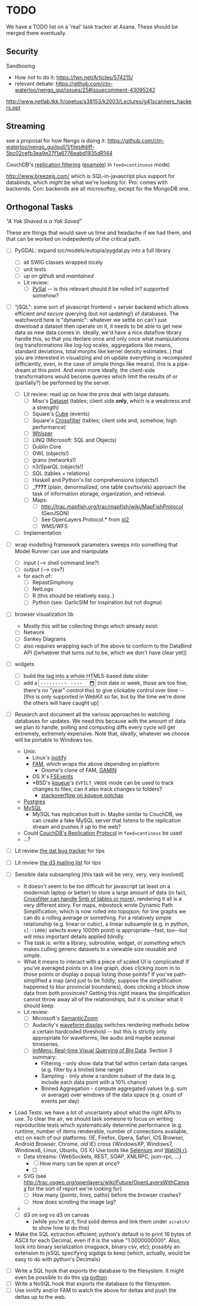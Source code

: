 TODO
====

We have a TODO list on a 'real' task tracker at Asana. These should be merged there eventually.

Security
---------

Sandboxing


* How not to do it: https://lwn.net/Articles/574215/
* relevant debate: https://github.com/ctn-waterloo/nengo_gui/issues/25#issuecomment-43095242

http://www.netlab.tkk.fi/opetus/s38153/k2003/Lectures/g41scanners_hackers.ppt

Streaming
---------

see a proposal for how Nengo is doing it: https://github.com/ctn-waterloo/nengo_gui/pull/1/files#diff-5bc02cefb3ea9e27f1a6776eabd1935dR144

CouchDB's [replication filtering](http://couchdb.readthedocs.org/en/latest/replication/protocol.html#filter-replication) ([example](http://guide.couchdb.org/draft/notifications.html#filters)) in `feed=continuous` mode)

http://www.breezejs.com/ which is SQL-in-javascript plus support for databinds, which *might* be what we're looking for. Pro: comes with backends. Con: backends are all microsoftey, except for the MongoDB one.


Orthogonal Tasks
-----------------

_"A Yak Shaved is a Yak Saved"_

These are things that would save us time and headache if we had them,
and that can be worked on indepedently of the critical path.

- [ ] PyGDAL: expand src/models/eutopia/pygdal.py into a full library
    - [ ] all SWIG classes wrapped nicely
    - [ ] unit tests
    - [ ] up on github and *maintained*
    - Lit review:
        - [ ] [PySal](http://pysal.readthedocs.org) -- is this relevant should it be rolled in? supported somehow?
- [ ] "jSQL": some sort of javascript frontend + server backend which allows efficient *and secure* querying (but not updating!) of databases.
      The watchword here is "dynamic": whatever we settle on can't just download a dataset then operate on it, it needs to be able to get new data as new data comes in.
      Ideally, we'd have a nice dataflow library handle this, so that you declare once
       and only once what manipulations (eg transformations like log-log scales, aggregations like means, standard deviations, total morphs like kernel density estimates..) that you are interested in visualizing and on update everything is recomputed (efficiently, even, in the case of simple things like means). this is a pipe-dream at this point.
      And even more ideally, the client-side transformations would become queries which
          limit the results of or (partially?) be performed by the server.
    - [ ] Lit review: read up on how the pros deal with large datasets.
        - [ ] Miso's [Dataset](http://misoproject.com/dataset/) (tables; client side **only**, which is a weakness and a strength)
        - [ ] Square's [Cube](http://square.github.io/cube/) (events)
        - [ ] Square's [Crossfilter](http://square.github.io/crossfilter/) (tables; client side and, somehow, high performance)
        - [ ] [Whisper](http://graphite.readthedocs.org/en/latest/whisper.html)
        - [ ] LINQ (Microsoft: SQL and Objects)
        - [ ] Dublin Core
        - [ ] OWL (objects!)
        - [ ] grano (networks!)
        - [ ] n3/SparQL (objects!)
        - [ ] SQL (tables + relations)
        - [ ] Haskell and Python's list comprehensions (objects!)
        - [ ]  _____????____ (plain, denormalized, one table csv/tsv/xls) approach the task of information storage, organization, and retrieval.
        - [ ] Maps:
            - [ ] http://trac.mapfish.org/trac/mapfish/wiki/MapFishProtocol (GeoJSON) 
            - [ ] See OpenLayers.Protocol.* from [ol2](https://openlayers.org)
            - [ ] WMS/WFS
    - [ ] Implementation
- [ ] wrap modelling framework parameters sweeps into something that Model Runner can use and manipulate
    - [ ] input  (--> shell command line?)
    - [ ] output (--> csv?)
    - for each of:
        - [ ] RepastSimphony
        - [ ] NetLogo
        - [ ] R (this should be relatively easy..)
        - [ ] Python (see: GarlicSIM for inspiration but not dogma)
- [ ] browser visualization lib
    - Mostly this will be collecting things which already exist:
    - [ ] Network
    - [ ] Sankey Diagrams
    - [ ] also requires wrapping each of the above to conform to the DataBind API ([whatever that turns out to be, which we don't have clear yet]) 
- [ ] widgets
    - [ ] build the <slider> tag into a whole HTML5-based date slider
    - [ ] add a <input type="month"> (not date or week, those are too fine; there's no "year" control tho) to give clickable control over time -- [this is only supported in WebKit so far, but by the time we're done the others will have caught up]
    
- [ ] Research and document all the various approaches to watching databases for updates.
      We need this because with the amount of data we plan to handle, polling and computing diffs every cycle will get extremely, extremely expensive.
      Note that, *ideally*, whatever we choose will be portable to Windows too.
    - Unix:
        - Linux's [inotify](http://linux.die.net/man/7/inotify)
        - [FAM](http://oss.sgi.com/projects/fam/), which wraps the above depending on platform
            - Gnome's clone of FAM, [GAMIN](https://people.gnome.org/~veillard/gamin/)
        - OS X's [FSEvents](https://developer.apple.com/library/mac/documentation/Darwin/Conceptual/FSEvents_ProgGuide/Introduction/Introduction.html)
        - *BSD's [kqueue](http://www.freebsd.org/cgi/man.cgi?query=kqueue&sektion=2)'s `EVFILT_VNODE` mode can be used to track changes to files; can it also track changes to folders?
            - [stackoverflow on kqueue gotchas](http://stackoverflow.com/questions/15273061/kqueue-tracking-file-changes-chance-of-losing-events-while-processing-previous#15292041)
    - [Postgres](http://www.postgresql.org/docs/current/static/triggers.html)
    - [MySQL](https://dev.mysql.com/doc/refman/5.7/en/triggers.html)
        - MySQL has replication built in. Maybe similar to CouchDB, we can create a fake MySQL server that listens to the replication stream and pushes it up to the web?
    - Could [CouchDB's Replication Protocol](http://couchdb.readthedocs.org/en/latest/replication/protocol.html) in `feed=continous` be used
    - ...?  

- [ ] Lit review [the dat bug tracker](https://github.com/maxogden/dat/issues) for tips
- [ ] Lit review [the d3 mailing list](FIXME) for tips    

- [ ] Sensible data subsampling [this task will be very, very, very involved]
    - It doesn't seem to be too difficult for javascript (at least on a modernish laptop or better) to store a large amount of data
      (in fact, [Crossfilter can handle 5mb of tables or more](http://square.github.io/crossfilter/)),
       rendering it all is a very different story.
       For maps, mbostock wrote Dynamic Path Simplification, which is now rolled into topojson;
       for line graphs we can do a rolling average or something.
       For a relatively simple relationship (e.g. linear or cubic), a linear subsample (e.g. in python, `s[::1000]` selects every 1000th point) is appropriate--fast, too--but will miss important details applied blindly.
   - The task is: write a library, subroutine, widget, or _something_ which makes culling
     generic datasets to a viewable size reusable and simple.
   - What it means to interact with a piece of scaled UI is complicated!
     If you've averaged points on a line graph, does clicking zoom in to those points or display a popup listing those points?
     If you've path-simplified a map (and just to be fiddly, suppose the simplification happened to blur provincial boundaries),
       does clicking a block show data from both provinces?
       Getting this right means the simplification cannot throw away all of the relationships, but it is unclear what it should keep.
   - Lit review:
       - [ ] Microsoft's [SemanticZoom](http://msdn.microsoft.com/library/windows/apps/hh702601)
       - [ ] Audacity's [waveform display](https://svn.FIXME) switches rendering methods below a certain hardcoded threshold -- but this is strictly only appropriate for waveforms, like audio and maybe seasonal timeseries.
       - [ ] [imMens: Real-time Visual Querying of Big Data](http://vis.stanford.edu/files/2013-imMens-EuroVis.pdf). Section 3 summary:
           - Filtering - only show data that fall within certain data ranges (e.g. filter by a limited time range)
           - Sampling - only show a random subset of the data (e.g. include each data point with a 10% chance)
           - Binned Aggregation - compute aggregated values (e.g. sum or average) over windows of the data space (e.g. count of events per day)


- Load Tests: we have a lot of uncertainty about what the right APIs to use.
  To clear the air, we should task someone to focus on writing reproducible tests which
   systematically determine performance (e.g. runtime, number of items renderable, number of connections available, etc)
   on each of our platforms:
       {IE, Firefox, Opera, Safari, iOS Browser, Android Browser, Chrome, *old* IE} cross 
       {WindowsXP, Windows7, Windows8, Linux, Ubuntu, OS X} 
      Use tools like [Selenium](http://docs.seleniumhq.org/) and [Wati{N,r}](http://watin.org/).
    - Data streams:
       {WebSockets, REST, SOAP, XMLRPC, json-rpc, ...}
        - [ ] How many can be open at once?
        - [ ] 
    - SVG (see http://trac.osgeo.org/openlayers/wiki/Future/OpenLayersWithCanvas for the sort of report we're looking for)
        - [ ] How many {points, lines, paths} before the browser crashes?
        - [ ] How does scrolling the image lag?
    - 
    - [ ] d3 on svg vs d3 on canvas
        - (while you're at it, find solid demos and link them under `scratch/` to show how to do this)
- Make the SQL extraction efficient; python's default is to print 16 bytes of ASCII for each Decimal, even if it is the value "1.0000000000". Also, look into binary serialization (msgpack, binary csv, etc); possibly an extension to jsSQL specifying sigdigs to keep (which, actually, would be easy to do with python's Decimals)

- [ ] Write a SQL hook that exports the database to the filesystem. It might even be possible to do this [via](http://apidoc.apsw.googlecode.com/hg/vtable.html) [python](http://multicorn.org/)
- [ ] Write a NoSQL hook that exports the database to the filesystem.
- [ ] Use inotify and/or FAM to watch the above for deltas and push the deltas up to the web.